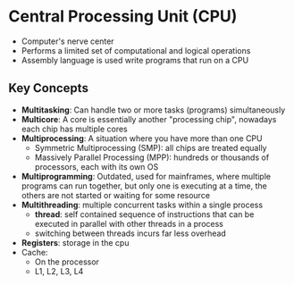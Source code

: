 # Central Processing Unit (CPU)
- Computer's nerve center
- Performs a limited set of computational and logical operations
- Assembly language is used write programs that run on a CPU

## Key Concepts
- **Multitasking**: Can handle two or more tasks (programs) simultaneously
- **Multicore**: A core is essentially another "processing chip", nowadays each chip has multiple cores
- **Multiprocessing**: A situation where you have more than one CPU
  - Symmetric Multiprocessing (SMP): all chips are treated equally
  - Massively Parallel Processing (MPP): hundreds or thousands of processors, each with its own OS
- **Multiprogramming**: Outdated, used for mainframes, where multiple programs can run together, but only
  one is executing at a time, the others are not started or waiting for some resource
- **Multithreading**: multiple concurrent tasks within a single process
  - **thread**: self contained sequence of instructions that can be executed in parallel with other threads
  in a process
  - switching between threads incurs far less overhead
- **Registers**: storage in the cpu
- Cache:
  - On the processor
  - L1, L2, L3, L4
